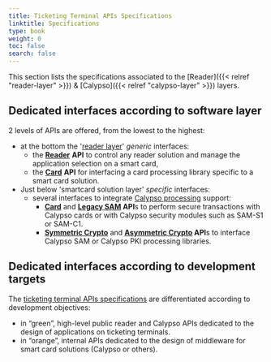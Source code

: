 ```yaml
---
title: Ticketing Terminal APIs Specifications
linktitle: Specifications
type: book
weight: 0
toc: false
search: false
---
```

This section lists the specifications associated to the [Reader]({{< relref "reader-layer" >}}) & [Calypso]({{< relref "calypso-layer" >}}) layers.

## Dedicated interfaces according to software layer
2 levels of APIs are offered, from the lowest to the highest:
- at the bottom the '[reader layer](https://terminal-api.calypsonet.org/specifications/reader-layer/)' _generic_ interfaces:
    - the [**Reader**](https://terminal-api.calypsonet.org/specifications/reader-layer/reader-api/) **API** to control any reader solution and manage the application selection on a smart card,
    - the [**Card**](https://terminal-api.calypsonet.org/specifications/reader-layer/card-api/) **API** for interfacing a card processing library specific to a smart card solution.
- Just below 'smartcard solution layer' _specific_ interfaces:
    - several interfaces to integrate [Calypso processing](https://terminal-api.calypsonet.org/specifications/calypso-layer/) support:
        - [**Card**](https://terminal-api.calypsonet.org/specifications/calypso-layer/calypso-card-api/) and **[Legacy SAM](https://terminal-api.calypsonet.org/specifications/calypso-layer/calypso-legacysam-api/) API**s to perform secure transactions with Calypso cards or with Calypso security modules such as SAM-S1 or SAM-C1.
        - [**Symmetric Crypto**](https://terminal-api.calypsonet.org/specifications/calypso-layer/calypso-symmetric-crypto-api/) and **[Asymmetric Crypto](https://terminal-api.calypsonet.org/specifications/calypso-layer/calypso-asymmetric-crypto-api/) API**s to interface Calypso SAM or Calypso PKI processing libraries.

## Dedicated interfaces according to development targets
The [ticketing terminal APIs specifications](https://terminal-api.calypsonet.org/specifications/) are differentiated according to development objectives:
- in “green”, high-level public reader and Calypso APIs dedicated to the design of applications on ticketing terminals.
- in “orange”, internal APIs dedicated to the design of middleware for smart card solutions (Calypso or others).
